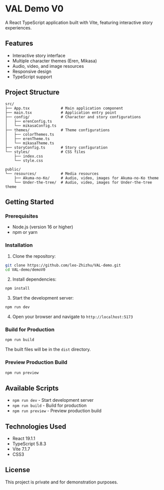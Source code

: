 # VAL Demo V0

A React TypeScript application built with Vite, featuring interactive story experiences.

## Features

- Interactive story interface
- Multiple character themes (Eren, Mikasa)
- Audio, video, and image resources
- Responsive design
- TypeScript support

## Project Structure

```
src/
├── App.tsx              # Main application component
├── main.tsx             # Application entry point
├── config/              # Character and story configurations
│   ├── erenConfig.ts
│   └── mikasaConfig.ts
├── themes/              # Theme configurations
│   ├── colorThemes.ts
│   ├── erenTheme.ts
│   └── mikasaTheme.ts
├── storyConfig.ts       # Story configuration
└── styles/              # CSS files
    ├── index.css
    └── style.css

public/
└── resources/           # Media resources
    ├── Akuma-no-Ko/     # Audio, video, images for Akuma-no-Ko theme
    └── Under-the-tree/  # Audio, video, images for Under-the-tree theme
```

## Getting Started

### Prerequisites

- Node.js (version 16 or higher)
- npm or yarn

### Installation

1. Clone the repository:
```bash
git clone https://github.com/leo-Zhizhu/VAL-demo.git
cd VAL-demo/demoV0
```

2. Install dependencies:
```bash
npm install
```

3. Start the development server:
```bash
npm run dev
```

4. Open your browser and navigate to `http://localhost:5173`

### Build for Production

```bash
npm run build
```

The built files will be in the `dist` directory.

### Preview Production Build

```bash
npm run preview
```

## Available Scripts

- `npm run dev` - Start development server
- `npm run build` - Build for production
- `npm run preview` - Preview production build

## Technologies Used

- React 19.1.1
- TypeScript 5.8.3
- Vite 7.1.7
- CSS3

## License

This project is private and for demonstration purposes.

